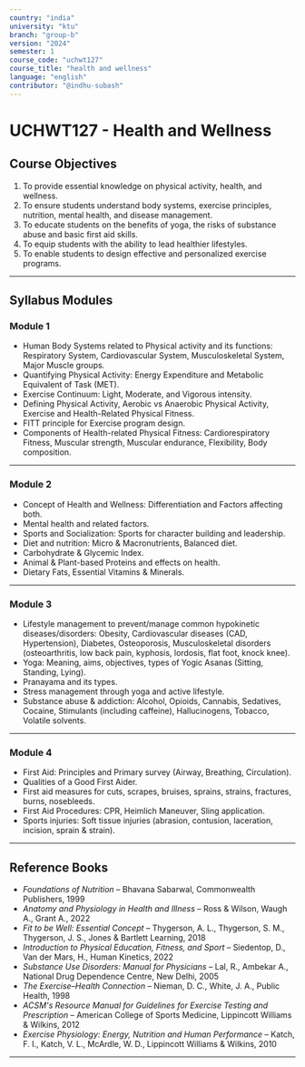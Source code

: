 ```yaml
---
country: "india"
university: "ktu"
branch: "group-b"
version: "2024"
semester: 1
course_code: "uchwt127"
course_title: "health and wellness"
language: "english"
contributor: "@indhu-subash"
---
```


# UCHWT127 - Health and Wellness  

## Course Objectives  

1. To provide essential knowledge on physical activity, health, and wellness.  
2. To ensure students understand body systems, exercise principles, nutrition, mental health, and disease management.  
3. To educate students on the benefits of yoga, the risks of substance abuse and basic first aid skills.  
4. To equip students with the ability to lead healthier lifestyles.  
5. To enable students to design effective and personalized exercise programs.  

---

## Syllabus Modules  

### Module 1  
- Human Body Systems related to Physical activity and its functions: Respiratory System, Cardiovascular System, Musculoskeletal System, Major Muscle groups.  
- Quantifying Physical Activity: Energy Expenditure and Metabolic Equivalent of Task (MET).  
- Exercise Continuum: Light, Moderate, and Vigorous intensity.  
- Defining Physical Activity, Aerobic vs Anaerobic Physical Activity, Exercise and Health-Related Physical Fitness.  
- FITT principle for Exercise program design.  
- Components of Health-related Physical Fitness: Cardiorespiratory Fitness, Muscular strength, Muscular endurance, Flexibility, Body composition.  

---

### Module 2  
- Concept of Health and Wellness: Differentiation and Factors affecting both.  
- Mental health and related factors.  
- Sports and Socialization: Sports for character building and leadership.  
- Diet and nutrition: Micro & Macronutrients, Balanced diet.  
- Carbohydrate & Glycemic Index.  
- Animal & Plant-based Proteins and effects on health.  
- Dietary Fats, Essential Vitamins & Minerals.  

---

### Module 3  
- Lifestyle management to prevent/manage common hypokinetic diseases/disorders: Obesity, Cardiovascular diseases (CAD, Hypertension), Diabetes, Osteoporosis, Musculoskeletal disorders (osteoarthritis, low back pain, kyphosis, lordosis, flat foot, knock knee).  
- Yoga: Meaning, aims, objectives, types of Yogic Asanas (Sitting, Standing, Lying).  
- Pranayama and its types.  
- Stress management through yoga and active lifestyle.  
- Substance abuse & addiction: Alcohol, Opioids, Cannabis, Sedatives, Cocaine, Stimulants (including caffeine), Hallucinogens, Tobacco, Volatile solvents.  

---

### Module 4  
- First Aid: Principles and Primary survey (Airway, Breathing, Circulation).  
- Qualities of a Good First Aider.  
- First aid measures for cuts, scrapes, bruises, sprains, strains, fractures, burns, nosebleeds.  
- First Aid Procedures: CPR, Heimlich Maneuver, Sling application.  
- Sports injuries: Soft tissue injuries (abrasion, contusion, laceration, incision, sprain & strain).  

---

## Reference Books  

- *Foundations of Nutrition* – Bhavana Sabarwal, Commonwealth Publishers, 1999  
- *Anatomy and Physiology in Health and Illness* – Ross & Wilson, Waugh A., Grant A., 2022  
- *Fit to be Well: Essential Concept* – Thygerson, A. L., Thygerson, S. M., Thygerson, J. S., Jones & Bartlett Learning, 2018  
- *Introduction to Physical Education, Fitness, and Sport* – Siedentop, D., Van der Mars, H., Human Kinetics, 2022  
- *Substance Use Disorders: Manual for Physicians* – Lal, R., Ambekar A., National Drug Dependence Centre, New Delhi, 2005  
- *The Exercise–Health Connection* – Nieman, D. C., White, J. A., Public Health, 1998  
- *ACSM's Resource Manual for Guidelines for Exercise Testing and Prescription* – American College of Sports Medicine, Lippincott Williams & Wilkins, 2012  
- *Exercise Physiology: Energy, Nutrition and Human Performance* – Katch, F. I., Katch, V. L., McArdle, W. D., Lippincott Williams & Wilkins, 2010  

---
